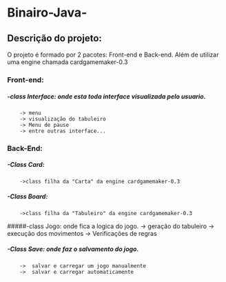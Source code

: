 # Binairo-Java-


## Descrição do projeto: 

O projeto é formado por 2 pacotes: Front-end e Back-end. Além de utilizar uma engine chamada cardgamemaker-0.3 

### Front-end:

  ##### -class Interface: onde esta toda interface visualizada pelo usuario.
        -> menu 
        -> visualização do tabuleiro
        -> Menu de pause
        -> entre outras interface...


### Back-End:

  ##### -Class Card:
        ->class filha da "Carta" da engine cardgamemaker-0.3 
        
  ##### -Class Board:
        ->class filha da "Tabuleiro" da engine cardgamemaker-0.3 

  #####-class Jogo: onde fica a logica do jogo.
        -> geração do tabuleiro
        -> execução dos movimentos
        -> Verificações de regras

  ##### -Class Save: onde faz o salvamento do jogo.
        ->  salvar e carregar um jogo manualmente
        ->  salvar e carregar automaticamente 
      
  
